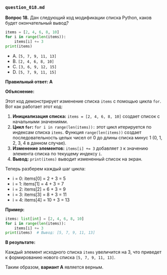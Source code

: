 ### `question_018.md`

**Вопрос 18.** Дан следующий код модификации списка Python, каков будет окончательный вывод?

```python
items = [2, 4, 6, 8, 10]
for i in range(len(items)):
    items[i] += 3
print(items)
```

- A.  `[5, 7, 9, 11, 13]`
- B.  `[2, 4, 6, 8, 10]`
- C.  `[3, 6, 9, 12, 15]`
- D.  `[5, 7, 9, 11, 15]`

**Правильный ответ: A**

**Объяснение:**

Этот код демонстрирует изменение списка `items` с помощью цикла `for`.  Вот как работает этот код:

1.  **Инициализация списка:**  `items = [2, 4, 6, 8, 10]` создает список с начальными значениями.
2.  **Цикл `for`:**  `for i in range(len(items)):` этот цикл итерируется по индексам списка `items`. Функция `range(len(items))` создает последовательность целых чисел от 0 до длины списка минус 1 (0, 1, 2, 3, 4 в данном случае).
3.  **Изменение элементов:** `items[i] += 3`  добавляет `3` к значению элемента списка по текущему индексу `i`.
4.  **Вывод:**  `print(items)` выводит измененный список на экран.

Теперь разберем каждый шаг цикла:
* i = 0: items[0] = 2 + 3 = 5
* i = 1: items[1] = 4 + 3 = 7
* i = 2: items[2] = 6 + 3 = 9
* i = 3: items[3] = 8 + 3 = 11
* i = 4: items[4] = 10 + 3 = 13

**Пример:**

```python
items: list[int] = [2, 4, 6, 8, 10]
for i in range(len(items)):
    items[i] += 3
print(items)  # Вывод: [5, 7, 9, 11, 13]
```

**В результате:**

Каждый элемент исходного списка `items` увеличится на 3, что приведет к формированию нового списка `[5, 7, 9, 11, 13]`.

Таким образом, **вариант A** является верным.
